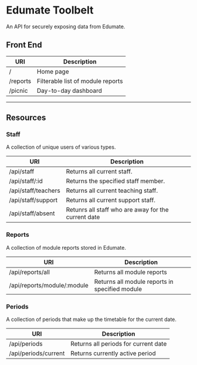 # Edumate Toolbelt

An API for securely exposing data from Edumate.

## Front End

URI       | Description
----------|-----------------------------
/         | Home page
/reports  | Filterable list of module reports
/picnic   | Day-to-day dashboard

---

## Resources

### Staff

A collection of unique users of various types.

URI                   | Description
----------------------|----------------------------------------------------
/api/staff            | Returns all current staff.
/api/staff/:id        | Returns the specified staff member.
/api/staff/teachers   | Returns all current teaching staff.
/api/staff/support    | Returns all current support staff.
/api/staff/absent     | Retunrs all staff who are away for the current date

### Reports

A collection of module reports stored in Edumate.

URI                           | Description
------------------------------|-----------------------------------------------
/api/reports/all              | Returns all module reports
/api/reports/module/:module   | Returns all module reports in specified module

### Periods

A collection of periods that make up the timetable for the current date.

URI                    | Description
-----------------------|-------------------------------------
/api/periods           | Returns all periods for current date
/api/periods/current   | Returns currently active period
